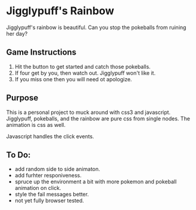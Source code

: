 Jigglypuff's Rainbow
============

Jigglypuff's rainbow is beautiful. Can you stop the pokeballs from ruining her day?

Game Instructions
--------------------

1. Hit the button to get started and catch those pokeballs.
2. If four get by you, then watch out. Jigglypuff won't like it.
3. If you miss one then you will need ot apologize.

Purpose
--------------------

This is a personal project to muck around with css3 and javascript. Jigglypuff,
pokeballs, and the rainbow are pure css from single nodes. The animation is css as well.

Javascript handles the click events.

To Do:
--------------------

* add random side to side animaton.
* add furhter responiveness.
* spruce up the environment a bit with more pokemon and pokeball animation on click.
* style the fail messages better.
* not yet fully browser tested.
